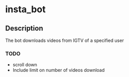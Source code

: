 # insta_bot

## Description
The bot downloads videos from IGTV of a specified user

### TODO
* scroll down 
* Include limit on number of videos download
